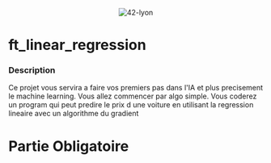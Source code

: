 <p align="center">
    <img alt="42-lyon" src="https://user-images.githubusercontent.com/45235527/106354618-6ec65a00-62f3-11eb-8688-ba9e0f4e77de.jpg" />
</p>

# ft_linear_regression

<!-- <img alt="Note" src="https://user-images.githubusercontent.com/45235527/104627073-dc894980-5696-11eb-999d-e53798ea9ae4.png" width="250" height="200" /> -->

### <strong>Description</strong>

Ce projet vous servira a faire vos premiers pas dans l'IA et plus precisement le machine learning. Vous allez commencer par algo simple. Vous coderez un program qui peut predire le prix d une voiture en utilisant la regression lineaire avec un algorithme du gradient

# Partie Obligatoire 

